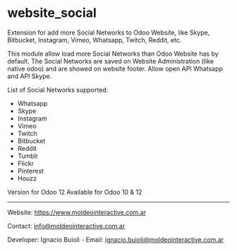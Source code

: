 # website_social
Extension for add more Social Networks to Odoo Website, like Skype, Bitbucket, Instagram, Vimeo, Whatsapp, Twitch, Reddit, etc.

This module allow load more Social Networks than Odoo Website has by default. The Social Networks are saved on Website Administration (like native odoo) and are showed on website footer.
Allow open API Whatsapp and API Skype.

List of Social Networks supported:

- Whatsapp
- Skype
- Instagram
- Vimeo
- Twitch
- Bitbucket
- Reddit
- Tumblr
- Flickr
- Pinterest
- Houzz

Version for Odoo 12
Available for Odoo 10 & 12

---

Website: https://www.moldeointeractive.com.ar

Contact: info@moldeointeractive.com.ar

Developer: Ignacio Buioli - Email: ignacio.buioli@moldeointeractive.com.ar
